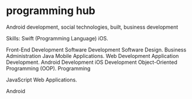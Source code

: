 # programming hub

Android development, social technologies, built, business development

Skills: Swift (Programming Language) iOS.

Front-End Development Software Development Software Design. Business Administration Java Mobile Applications. Web Development Application Development. Android Development iOS Development Object-Oriented Programming (OOP). Programming

JavaScript Web Applications.

Android